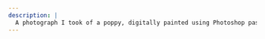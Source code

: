 ```yaml
---
description: |
  A photograph I took of a poppy, digitally painted using Photoshop pastels. I am obsessed with flowers and gardening and nature.
---
```

